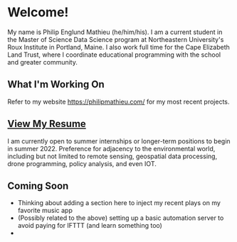 # Welcome!
My name is Philip Englund Mathieu (he/him/his). I am a current student in the Master of Science Data Science program at Northeastern University's Roux Institute in Portland, Maine. I also work full time for the Cape Elizabeth Land Trust, where I coordinate educational programming with the school and greater community.

## What I'm Working On
Refer to my website https://philipmathieu.com/ for my most recent projects.

## [View My Resume](./Philip%20Mathieu%20-%20Resume%20CV%202022.pdf)
I am currently open to summer internships or longer-term positions to begin in summer 2022. Preference for adjacency to the environmental world, including but not limited to remote sensing, geospatial data processing, drone programming, policy analysis, and even IOT.

## Coming Soon
- Thinking about adding a section here to inject my recent plays on my favorite music app
- (Possibly related to the above) setting up a basic automation server to avoid paying for IFTTT (and learn something too)
- 
